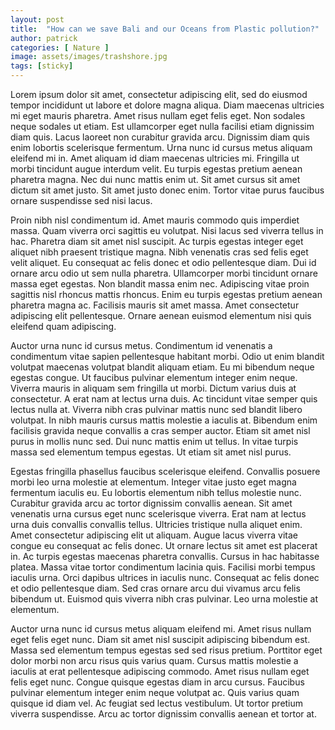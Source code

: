 ```yaml
---
layout: post
title:  "How can we save Bali and our Oceans from Plastic pollution?"
author: patrick
categories: [ Nature ]
image: assets/images/trashshore.jpg
tags: [sticky]
---
```


Lorem ipsum dolor sit amet, consectetur adipiscing elit, sed do eiusmod tempor incididunt ut labore et dolore magna aliqua. Diam maecenas ultricies mi eget mauris pharetra. Amet risus nullam eget felis eget. Non sodales neque sodales ut etiam. Est ullamcorper eget nulla facilisi etiam dignissim diam quis. Lacus laoreet non curabitur gravida arcu. Dignissim diam quis enim lobortis scelerisque fermentum. Urna nunc id cursus metus aliquam eleifend mi in. Amet aliquam id diam maecenas ultricies mi. Fringilla ut morbi tincidunt augue interdum velit. Eu turpis egestas pretium aenean pharetra magna. Nec dui nunc mattis enim ut. Sit amet cursus sit amet dictum sit amet justo. Sit amet justo donec enim. Tortor vitae purus faucibus ornare suspendisse sed nisi lacus.

Proin nibh nisl condimentum id. Amet mauris commodo quis imperdiet massa. Quam viverra orci sagittis eu volutpat. Nisi lacus sed viverra tellus in hac. Pharetra diam sit amet nisl suscipit. Ac turpis egestas integer eget aliquet nibh praesent tristique magna. Nibh venenatis cras sed felis eget velit aliquet. Eu consequat ac felis donec et odio pellentesque diam. Dui id ornare arcu odio ut sem nulla pharetra. Ullamcorper morbi tincidunt ornare massa eget egestas. Non blandit massa enim nec. Adipiscing vitae proin sagittis nisl rhoncus mattis rhoncus. Enim eu turpis egestas pretium aenean pharetra magna ac. Facilisis mauris sit amet massa. Amet consectetur adipiscing elit pellentesque. Ornare aenean euismod elementum nisi quis eleifend quam adipiscing.

Auctor urna nunc id cursus metus. Condimentum id venenatis a condimentum vitae sapien pellentesque habitant morbi. Odio ut enim blandit volutpat maecenas volutpat blandit aliquam etiam. Eu mi bibendum neque egestas congue. Ut faucibus pulvinar elementum integer enim neque. Viverra mauris in aliquam sem fringilla ut morbi. Dictum varius duis at consectetur. A erat nam at lectus urna duis. Ac tincidunt vitae semper quis lectus nulla at. Viverra nibh cras pulvinar mattis nunc sed blandit libero volutpat. In nibh mauris cursus mattis molestie a iaculis at. Bibendum enim facilisis gravida neque convallis a cras semper auctor. Etiam sit amet nisl purus in mollis nunc sed. Dui nunc mattis enim ut tellus. In vitae turpis massa sed elementum tempus egestas. Ut etiam sit amet nisl purus.

Egestas fringilla phasellus faucibus scelerisque eleifend. Convallis posuere morbi leo urna molestie at elementum. Integer vitae justo eget magna fermentum iaculis eu. Eu lobortis elementum nibh tellus molestie nunc. Curabitur gravida arcu ac tortor dignissim convallis aenean. Sit amet venenatis urna cursus eget nunc scelerisque viverra. Erat nam at lectus urna duis convallis convallis tellus. Ultricies tristique nulla aliquet enim. Amet consectetur adipiscing elit ut aliquam. Augue lacus viverra vitae congue eu consequat ac felis donec. Ut ornare lectus sit amet est placerat in. Ac turpis egestas maecenas pharetra convallis. Cursus in hac habitasse platea. Massa vitae tortor condimentum lacinia quis. Facilisi morbi tempus iaculis urna. Orci dapibus ultrices in iaculis nunc. Consequat ac felis donec et odio pellentesque diam. Sed cras ornare arcu dui vivamus arcu felis bibendum ut. Euismod quis viverra nibh cras pulvinar. Leo urna molestie at elementum.

Auctor urna nunc id cursus metus aliquam eleifend mi. Amet risus nullam eget felis eget nunc. Diam sit amet nisl suscipit adipiscing bibendum est. Massa sed elementum tempus egestas sed sed risus pretium. Porttitor eget dolor morbi non arcu risus quis varius quam. Cursus mattis molestie a iaculis at erat pellentesque adipiscing commodo. Amet risus nullam eget felis eget nunc. Congue quisque egestas diam in arcu cursus. Faucibus pulvinar elementum integer enim neque volutpat ac. Quis varius quam quisque id diam vel. Ac feugiat sed lectus vestibulum. Ut tortor pretium viverra suspendisse. Arcu ac tortor dignissim convallis aenean et tortor at.
